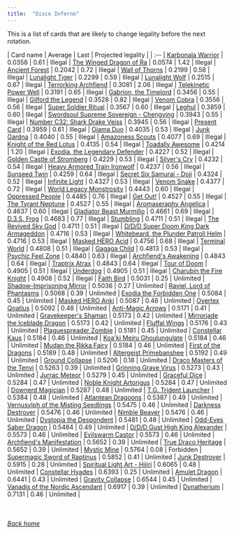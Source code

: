 ```yaml
---
title:  "Disco Inferno"
---
```


This is a list of cards that are likely to change legality before the next rotation.

| Card name | Average | Last | Projected legality |
| :-- |
[Karbonala Warrior](https://db.ygoprodeck.com/card/?search=Karbonala%20Warrior) | 0.0358 | 0.61 | Illegal |
[The Winged Dragon of Ra](https://db.ygoprodeck.com/card/?search=The%20Winged%20Dragon%20of%20Ra) | 0.0574 | 1.42 | Illegal |
[Ancient Forest](https://db.ygoprodeck.com/card/?search=Ancient%20Forest) | 0.2042 | 0.72 | Illegal |
[Wall of Thorns](https://db.ygoprodeck.com/card/?search=Wall%20of%20Thorns) | 0.2199 | 0.58 | Illegal |
[Lunalight Tiger](https://db.ygoprodeck.com/card/?search=Lunalight%20Tiger) | 0.2299 | 0.59 | Illegal |
[Lunalight Wolf](https://db.ygoprodeck.com/card/?search=Lunalight%20Wolf) | 0.2515 | 0.67 | Illegal |
[Terrorking Archfiend](https://db.ygoprodeck.com/card/?search=Terrorking%20Archfiend) | 0.3081 | 2.06 | Illegal |
[Telekinetic Power Well](https://db.ygoprodeck.com/card/?search=Telekinetic%20Power%20Well) | 0.3191 | 0.65 | Illegal |
[Gabrion, the Timelord](https://db.ygoprodeck.com/card/?search=Gabrion,%20the%20Timelord) | 0.3456 | 0.55 | Illegal |
[Gilford the Legend](https://db.ygoprodeck.com/card/?search=Gilford%20the%20Legend) | 0.3528 | 0.82 | Illegal |
[Venom Cobra](https://db.ygoprodeck.com/card/?search=Venom%20Cobra) | 0.3556 | 0.56 | Illegal |
[Super Soldier Ritual](https://db.ygoprodeck.com/card/?search=Super%20Soldier%20Ritual) | 0.3567 | 0.60 | Illegal |
[Leghul](https://db.ygoprodeck.com/card/?search=Leghul) | 0.3859 | 0.60 | Illegal |
[Swordsoul Supreme Sovereign - Chengying](https://db.ygoprodeck.com/card/?search=Swordsoul%20Supreme%20Sovereign%20-%20Chengying) | 0.3943 | 0.55 | Illegal |
[Number C32: Shark Drake Veiss](https://db.ygoprodeck.com/card/?search=Number%20C32:%20Shark%20Drake%20Veiss) | 0.3945 | 0.56 | Illegal |
[Present Card](https://db.ygoprodeck.com/card/?search=Present%20Card) | 0.3959 | 0.61 | Illegal |
[Ojama Duo](https://db.ygoprodeck.com/card/?search=Ojama%20Duo) | 0.4035 | 0.53 | Illegal |
[Junk Gardna](https://db.ygoprodeck.com/card/?search=Junk%20Gardna) | 0.4040 | 0.55 | Illegal |
[Amazoness Scouts](https://db.ygoprodeck.com/card/?search=Amazoness%20Scouts) | 0.4077 | 0.69 | Illegal |
[Knight of the Red Lotus](https://db.ygoprodeck.com/card/?search=Knight%20of%20the%20Red%20Lotus) | 0.4135 | 0.54 | Illegal |
[Toadally Awesome](https://db.ygoprodeck.com/card/?search=Toadally%20Awesome) | 0.4214 | 1.20 | Illegal |
[Exodia, the Legendary Defender](https://db.ygoprodeck.com/card/?search=Exodia,%20the%20Legendary%20Defender) | 0.4227 | 0.52 | Illegal |
[Golden Castle of Stromberg](https://db.ygoprodeck.com/card/?search=Golden%20Castle%20of%20Stromberg) | 0.4229 | 0.53 | Illegal |
[Silver's Cry](https://db.ygoprodeck.com/card/?search=Silver's%20Cry) | 0.4232 | 0.54 | Illegal |
[Heavy Armored Train Ironwolf](https://db.ygoprodeck.com/card/?search=Heavy%20Armored%20Train%20Ironwolf) | 0.4237 | 0.56 | Illegal |
[Sunseed Twin](https://db.ygoprodeck.com/card/?search=Sunseed%20Twin) | 0.4259 | 0.64 | Illegal |
[Secret Six Samurai - Doji](https://db.ygoprodeck.com/card/?search=Secret%20Six%20Samurai%20-%20Doji) | 0.4324 | 0.52 | Illegal |
[Infinite Light](https://db.ygoprodeck.com/card/?search=Infinite%20Light) | 0.4327 | 0.53 | Illegal |
[Venom Snake](https://db.ygoprodeck.com/card/?search=Venom%20Snake) | 0.4377 | 0.72 | Illegal |
[World Legacy Monstrosity](https://db.ygoprodeck.com/card/?search=World%20Legacy%20Monstrosity) | 0.4443 | 0.60 | Illegal |
[Oppressed People](https://db.ygoprodeck.com/card/?search=Oppressed%20People) | 0.4485 | 0.76 | Illegal |
[Get Out!](https://db.ygoprodeck.com/card/?search=Get%20Out!) | 0.4527 | 0.55 | Illegal |
[The Tyrant Neptune](https://db.ygoprodeck.com/card/?search=The%20Tyrant%20Neptune) | 0.4527 | 0.55 | Illegal |
[Aromaseraphy Angelica](https://db.ygoprodeck.com/card/?search=Aromaseraphy%20Angelica) | 0.4637 | 0.60 | Illegal |
[Gladiator Beast Murmillo](https://db.ygoprodeck.com/card/?search=Gladiator%20Beast%20Murmillo) | 0.4661 | 0.69 | Illegal |
[D.3.S. Frog](https://db.ygoprodeck.com/card/?search=D.3.S.%20Frog) | 0.4683 | 0.77 | Illegal |
[Stumbling](https://db.ygoprodeck.com/card/?search=Stumbling) | 0.4711 | 0.51 | Illegal |
[The Revived Sky God](https://db.ygoprodeck.com/card/?search=The%20Revived%20Sky%20God) | 0.4711 | 0.51 | Illegal |
[D/D/D Super Doom King Dark Armageddon](https://db.ygoprodeck.com/card/?search=D/D/D%20Super%20Doom%20King%20Dark%20Armageddon) | 0.4716 | 0.53 | Illegal |
[Whitebeard, the Plunder Patroll Helm](https://db.ygoprodeck.com/card/?search=Whitebeard,%20the%20Plunder%20Patroll%20Helm) | 0.4716 | 0.53 | Illegal |
[Masked HERO Acid](https://db.ygoprodeck.com/card/?search=Masked%20HERO%20Acid) | 0.4756 | 0.68 | Illegal |
[Terminal World](https://db.ygoprodeck.com/card/?search=Terminal%20World) | 0.4808 | 0.51 | Illegal |
[Gagaga Child](https://db.ygoprodeck.com/card/?search=Gagaga%20Child) | 0.4813 | 0.53 | Illegal |
[Psychic Feel Zone](https://db.ygoprodeck.com/card/?search=Psychic%20Feel%20Zone) | 0.4840 | 0.63 | Illegal |
[Archfiend's Awakening](https://db.ygoprodeck.com/card/?search=Archfiend's%20Awakening) | 0.4843 | 0.64 | Illegal |
[Traptrix Atrax](https://db.ygoprodeck.com/card/?search=Traptrix%20Atrax) | 0.4843 | 0.64 | Illegal |
[Tour of Doom](https://db.ygoprodeck.com/card/?search=Tour%20of%20Doom) | 0.4905 | 0.51 | Illegal |
[Underdog](https://db.ygoprodeck.com/card/?search=Underdog) | 0.4905 | 0.51 | Illegal |
[Charubin the Fire Knight](https://db.ygoprodeck.com/card/?search=Charubin%20the%20Fire%20Knight) | 0.4908 | 0.52 | Illegal |
[Faith Bird](https://db.ygoprodeck.com/card/?search=Faith%20Bird) | 0.5031 | 0.25 | Unlimited |
[Shadow-Imprisoning Mirror](https://db.ygoprodeck.com/card/?search=Shadow-Imprisoning%20Mirror) | 0.5036 | 0.27 | Unlimited |
[Raviel, Lord of Phantasms](https://db.ygoprodeck.com/card/?search=Raviel,%20Lord%20of%20Phantasms) | 0.5068 | 0.39 | Unlimited |
[Exodia the Forbidden One](https://db.ygoprodeck.com/card/?search=Exodia%20the%20Forbidden%20One) | 0.5084 | 0.45 | Unlimited |
[Masked HERO Anki](https://db.ygoprodeck.com/card/?search=Masked%20HERO%20Anki) | 0.5087 | 0.46 | Unlimited |
[Overtex Qoatlus](https://db.ygoprodeck.com/card/?search=Overtex%20Qoatlus) | 0.5092 | 0.48 | Unlimited |
[Anti-Magic Arrows](https://db.ygoprodeck.com/card/?search=Anti-Magic%20Arrows) | 0.5171 | 0.41 | Unlimited |
[Gravekeeper's Shaman](https://db.ygoprodeck.com/card/?search=Gravekeeper's%20Shaman) | 0.5173 | 0.42 | Unlimited |
[Mirrorjade the Iceblade Dragon](https://db.ygoprodeck.com/card/?search=Mirrorjade%20the%20Iceblade%20Dragon) | 0.5173 | 0.42 | Unlimited |
[Fluffal Wings](https://db.ygoprodeck.com/card/?search=Fluffal%20Wings) | 0.5176 | 0.43 | Unlimited |
[Plaguespreader Zombie](https://db.ygoprodeck.com/card/?search=Plaguespreader%20Zombie) | 0.5181 | 0.45 | Unlimited |
[Constellar Kaus](https://db.ygoprodeck.com/card/?search=Constellar%20Kaus) | 0.5184 | 0.46 | Unlimited |
[Koa'ki Meiru Ghoulungulate](https://db.ygoprodeck.com/card/?search=Koa'ki%20Meiru%20Ghoulungulate) | 0.5184 | 0.46 | Unlimited |
[Mudan the Rikka Fairy](https://db.ygoprodeck.com/card/?search=Mudan%20the%20Rikka%20Fairy) | 0.5184 | 0.46 | Unlimited |
[First of the Dragons](https://db.ygoprodeck.com/card/?search=First%20of%20the%20Dragons) | 0.5189 | 0.48 | Unlimited |
[Altergeist Primebanshee](https://db.ygoprodeck.com/card/?search=Altergeist%20Primebanshee) | 0.5192 | 0.49 | Unlimited |
[Ground Collapse](https://db.ygoprodeck.com/card/?search=Ground%20Collapse) | 0.5206 | 0.18 | Unlimited |
[Draco Masters of the Tenyi](https://db.ygoprodeck.com/card/?search=Draco%20Masters%20of%20the%20Tenyi) | 0.5263 | 0.39 | Unlimited |
[Grinning Grave Virus](https://db.ygoprodeck.com/card/?search=Grinning%20Grave%20Virus) | 0.5273 | 0.43 | Unlimited |
[Jurrac Meteor](https://db.ygoprodeck.com/card/?search=Jurrac%20Meteor) | 0.5279 | 0.45 | Unlimited |
[Graceful Dice](https://db.ygoprodeck.com/card/?search=Graceful%20Dice) | 0.5284 | 0.47 | Unlimited |
[Noble Knight Artorigus](https://db.ygoprodeck.com/card/?search=Noble%20Knight%20Artorigus) | 0.5284 | 0.47 | Unlimited |
[Downerd Magician](https://db.ygoprodeck.com/card/?search=Downerd%20Magician) | 0.5287 | 0.48 | Unlimited |
[T.G. Trident Launcher](https://db.ygoprodeck.com/card/?search=T.G.%20Trident%20Launcher) | 0.5384 | 0.48 | Unlimited |
[Atlantean Dragoons](https://db.ygoprodeck.com/card/?search=Atlantean%20Dragoons) | 0.5387 | 0.49 | Unlimited |
[Vernusylph of the Misting Seedlings](https://db.ygoprodeck.com/card/?search=Vernusylph%20of%20the%20Misting%20Seedlings) | 0.5475 | 0.46 | Unlimited |
[Darkness Destroyer](https://db.ygoprodeck.com/card/?search=Darkness%20Destroyer) | 0.5476 | 0.46 | Unlimited |
[Nimble Beaver](https://db.ygoprodeck.com/card/?search=Nimble%20Beaver) | 0.5476 | 0.46 | Unlimited |
[Dystopia the Despondent](https://db.ygoprodeck.com/card/?search=Dystopia%20the%20Despondent) | 0.5481 | 0.48 | Unlimited |
[Odd-Eyes Saber Dragon](https://db.ygoprodeck.com/card/?search=Odd-Eyes%20Saber%20Dragon) | 0.5484 | 0.49 | Unlimited |
[D/D/D Gust High King Alexander](https://db.ygoprodeck.com/card/?search=D/D/D%20Gust%20High%20King%20Alexander) | 0.5573 | 0.46 | Unlimited |
[Evilswarm Castor](https://db.ygoprodeck.com/card/?search=Evilswarm%20Castor) | 0.5573 | 0.46 | Unlimited |
[Archfiend's Manifestation](https://db.ygoprodeck.com/card/?search=Archfiend's%20Manifestation) | 0.5652 | 0.39 | Unlimited |
[True Draco Heritage](https://db.ygoprodeck.com/card/?search=True%20Draco%20Heritage) | 0.5652 | 0.39 | Unlimited |
[Mystic Mine](https://db.ygoprodeck.com/card/?search=Mystic%20Mine) | 0.5764 | 0.08 | Forbidden |
[Supermagic Sword of Raptinus](https://db.ygoprodeck.com/card/?search=Supermagic%20Sword%20of%20Raptinus) | 0.5852 | 0.41 | Unlimited |
[Junk Destroyer](https://db.ygoprodeck.com/card/?search=Junk%20Destroyer) | 0.5915 | 0.28 | Unlimited |
[Spiritual Light Art - Hijiri](https://db.ygoprodeck.com/card/?search=Spiritual%20Light%20Art%20-%20Hijiri) | 0.6065 | 0.48 | Unlimited |
[Constellar Hyades](https://db.ygoprodeck.com/card/?search=Constellar%20Hyades) | 0.6393 | 0.25 | Unlimited |
[Amulet Dragon](https://db.ygoprodeck.com/card/?search=Amulet%20Dragon) | 0.6441 | 0.43 | Unlimited |
[Gravity Collapse](https://db.ygoprodeck.com/card/?search=Gravity%20Collapse) | 0.6544 | 0.45 | Unlimited |
[Vanadis of the Nordic Ascendant](https://db.ygoprodeck.com/card/?search=Vanadis%20of%20the%20Nordic%20Ascendant) | 0.6917 | 0.39 | Unlimited |
[Dynatherium](https://db.ygoprodeck.com/card/?search=Dynatherium) | 0.7131 | 0.46 | Unlimited |

<br>

###### [Back home](index)